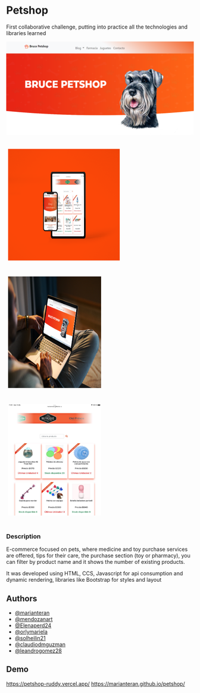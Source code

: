 # Petshop

First collaborative challenge, putting into practice all the technologies and libraries learned

![Header](https://github.com/marianteran/petshop/blob/master/home_a.png?raw=true "Header")

<p>
    <img src="https://github.com/marianteran/petshop/blob/master/ipad.png?raw=true" width="300px" height="300px" hspace="5" vspace="20"/>
    <img src="https://github.com/marianteran/petshop/blob/master/mockup-of-a-man-using-a-macbook-in-a-cozy-living-room-2324-el1.png?raw=true" width="250px" height="300px" hspace="5" vspace="20"/>
    <img src="https://github.com/marianteran/petshop/blob/master/tablet_1.jpg?raw=true" width="250px" height="300px" hspace="5" vspace="20"/>

</p>


### Description

E-commerce focused on pets, where medicine and toy purchase services are offered, tips for their care, the purchase section (toy or pharmacy), you can filter by product name and it shows the number of existing products.

It was developed using HTML, CCS, Javascript for api consumption and dynamic rendering, libraries like Bootstrap for styles and layout


## Authors

- [@marianteran](https://github.com/marianteran/)
- [@mendozanart](https://github.com/mendozanart)
- [@Elenaperd24](https://github.com/Elenaperd24)
- [@orlymariela](https://github.com/orlymariela)
- [@solheilin21](https://github.com/solheilin21)
- [@claudiodmguzman](https://github.com/claudiodmguzman)
- [@leandrogomez28](https://github.com/leandrogomez28)

## Demo
https://petshop-ruddy.vercel.app/
https://marianteran.github.io/petshop/
